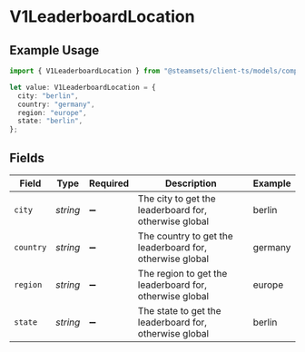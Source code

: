 # V1LeaderboardLocation

## Example Usage

```typescript
import { V1LeaderboardLocation } from "@steamsets/client-ts/models/components";

let value: V1LeaderboardLocation = {
  city: "berlin",
  country: "germany",
  region: "europe",
  state: "berlin",
};
```

## Fields

| Field                                                    | Type                                                     | Required                                                 | Description                                              | Example                                                  |
| -------------------------------------------------------- | -------------------------------------------------------- | -------------------------------------------------------- | -------------------------------------------------------- | -------------------------------------------------------- |
| `city`                                                   | *string*                                                 | :heavy_minus_sign:                                       | The city to get the leaderboard for, otherwise global    | berlin                                                   |
| `country`                                                | *string*                                                 | :heavy_minus_sign:                                       | The country to get the leaderboard for, otherwise global | germany                                                  |
| `region`                                                 | *string*                                                 | :heavy_minus_sign:                                       | The region to get the leaderboard for, otherwise global  | europe                                                   |
| `state`                                                  | *string*                                                 | :heavy_minus_sign:                                       | The state to get the leaderboard for, otherwise global   | berlin                                                   |